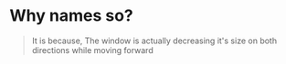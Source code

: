# Why names so?
> It is because, The window is actually decreasing it's size on both directions while moving forward